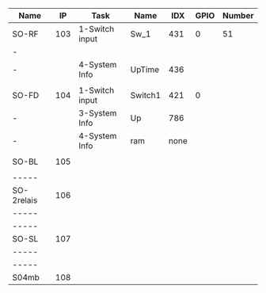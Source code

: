 Name      |IP | Task         | Name  |IDX | GPIO | Number
--------- |---|------------- | ----  |----|----  | ------
SO-RF     |103|1-Switch input|Sw_1   |431 | 0    | 51
-         |   |              |       |    |      |
-         |   |4-System Info |UpTime |436 |      | 
 | | | | | | 
SO-FD     |104|1-Switch input|Switch1|421 | 0    | 
-         |   |3-System Info |Up     |786 |      | 
-         |   |4-System Info |ram    |none|      | 
 |   |              |       |    |      | 
SO-BL     |105|           |      |    |      | 
 |   |           |      |    |      | 
-----     |   |           |      |    |      | 
SO-2relais|106|           |      |    |      | 
-----     |   |           |      |    |      | 
-----     |   |           |      |    |      | 
SO-SL     |107|           |      |    |      | 
-----     |   |           |      |    |      | 
-----     |   |           |      |    |      | 
S04mb     |108|           |      |    |      | 

